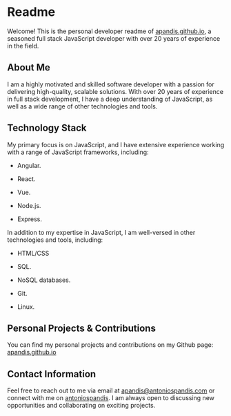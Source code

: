 Readme
===============

Welcome! This is the personal developer readme of [apandis.github.io](https://apandis.github.io), a seasoned full stack JavaScript developer with over 20 years of experience in the field.

About Me
-----
I am a highly motivated and skilled software developer with a passion for delivering high-quality, scalable solutions. With over 20 years of experience in full stack development, I have a deep understanding of JavaScript, as well as a wide range of other technologies and tools.

Technology Stack
----------

My primary focus is on JavaScript, and I have extensive experience working with a range of JavaScript frameworks, including:

- Angular.

- React.

- Vue.

- Node.js.

- Express.

In addition to my expertise in JavaScript, I am well-versed in other technologies and tools, including:

- HTML/CSS

- SQL.

- NoSQL databases.

- Git.
 
- Linux.

Personal Projects & Contributions
---------

You can find my personal projects and contributions on my Github page: [apandis.github.io](https://apandis.github.io)

Contact Information
-------------------------

Feel free to reach out to me via email at apandis@antoniospandis.com or connect with me on [antoniospandis](https://www.linkedin.com/in/antoniospandis/). I am always open to discussing new opportunities and collaborating on exciting projects.
